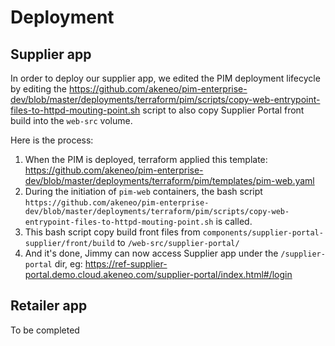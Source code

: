 # Deployment

## Supplier app

In order to deploy our supplier app, we edited the PIM deployment lifecycle by editing the https://github.com/akeneo/pim-enterprise-dev/blob/master/deployments/terraform/pim/scripts/copy-web-entrypoint-files-to-httpd-mouting-point.sh script to also copy Supplier Portal front build into the `web-src` volume.

Here is the process:
1. When the PIM is deployed, terraform applied this template: https://github.com/akeneo/pim-enterprise-dev/blob/master/deployments/terraform/pim/templates/pim-web.yaml
2. During the initiation of `pim-web` containers, the bash script `https://github.com/akeneo/pim-enterprise-dev/blob/master/deployments/terraform/pim/scripts/copy-web-entrypoint-files-to-httpd-mouting-point.sh` is called.
3. This bash script copy build front files from `components/supplier-portal-supplier/front/build` to `/web-src/supplier-portal/`
4. And it's done, Jimmy can now access Supplier app under the `/supplier-portal` dir, eg: https://ref-supplier-portal.demo.cloud.akeneo.com/supplier-portal/index.html#/login

## Retailer app

To be completed
